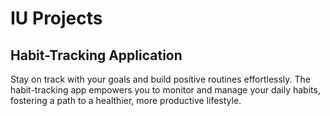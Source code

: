 # IU Projects
## Habit-Tracking Application 
Stay on track with your goals and build positive routines effortlessly. The habit-tracking app empowers you to monitor and manage your daily habits, fostering a path to a healthier, more productive lifestyle.
